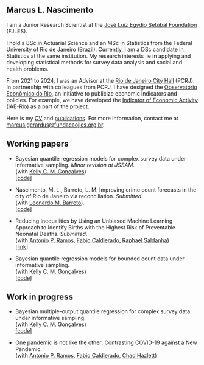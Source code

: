 ## Marcus L. Nascimento

I am a Junior Research Scientist at the [José Luiz Egydio Setúbal Foundation](https://fundacaojles.org.br/en/) (FJLES).

I hold a BSc in Actuarial Science and an MSc in Statistics from the Federal University of Rio de Janeiro (Brazil). Currently, I am a DSc candidate in Statistics at the same institution. My research interests lie in applying and developing statistical methods for survey data analysis and social and health problems.

From 2021 to 2024, I was an Advisor at the [Rio de Janeiro City Hall](https://prefeitura.rio/) (PCRJ). In partnership with colleagues from PCRJ, I have designed the [Observatório Econômico do Rio](https://observatorioeconomico.rio/), an initiative to publicize economic indicators and policies. For example, we have developed the [Indicator of Economic Activity](https://github.com/marcuslavagnole/IAE_Rio) (IAE-Rio) as a part of the project.

Here is my [CV](https://github.com/marcuslavagnole/marcuslavagnole/blob/main/CV.pdf) and [publications](https://github.com/marcuslavagnole/Publications). For more information, contact me at [marcus.gerardus@fundacaojles.org.br](mailto:marcus.gerardus@fundacaojles.org.br).

<!--
**marcuslavagnole/marcuslavagnole** is a ✨ _special_ ✨ repository because its `README.md` (this file) appears on your GitHub profile.

Here are some ideas to get you started:

- 🔭 I’m currently working on ...
- 🌱 I’m currently learning ...
- 👯 I’m looking to collaborate on ...
- 🤔 I’m looking for help with ...
- 💬 Ask me about ...
- 📫 How to reach me: ...
- 😄 Pronouns: ...
- ⚡ Fun fact: ...
-->
## Working papers

- Bayesian quantile regression models for complex survey data under informative sampling. _Minor revision at JSSAM_. <br>
  (with [Kelly C. M. Gonçalves](https://sites.google.com/dme.ufrj.br/kelly/)) <br> 
  [[code]](https://github.com/marcuslavagnole/BWQR_Informative_Sampling)

- Nascimento, M. L., Barreto, L. M. Improving crime count forecasts in the city of Rio de Janeiro via reconciliation. _Submitted_. <br>
(with [Leonardo M. Barreto](https://www.linkedin.com/in/leonardo-moog-87b182180/)). <br>
[[code]](https://github.com/marcuslavagnole/Crime_forecast_reconciliation)

- Reducing Inequalities by Using an Unbiased Machine Learning Approach to Identify Births with the Highest Risk of Preventable Neonatal Deaths.  _Submitted_. <br>
(with [Antonio P. Ramos](https://tomramos.github.io/), [Fabio Caldierado](https://ebape.fgv.br/pessoas/fabio-caldieraro), [Raphael Saldanha](https://rfsaldanha.github.io/)) <br>
[[link]](https://www.medrxiv.org/content/10.1101/2024.01.12.24301163v1)

- Bayesian quantile regression models for bounded count data under informative sampling. <br>
(with [Kelly C. M. Gonçalves](https://sites.google.com/dme.ufrj.br/kelly/)) <br>
[[code]](https://github.com/marcuslavagnole/BWQR_Informative_Sampling)

## Work in progress

- Bayesian multiple-output quantile regression for complex survey data under informative sampling. <br>
(with [Kelly C. M. Gonçalves](https://sites.google.com/dme.ufrj.br/kelly/)) <br>
[[code]](https://github.com/marcuslavagnole/BWQR_Informative_Sampling)

- One pandemic is not like the other: Contrasting COVID-19 against a New Pandemic. <br>
(with [Antonio P. Ramos](https://tomramos.github.io/), [Fabio Caldierado](https://ebape.fgv.br/pessoas/fabio-caldieraro), [Chad Hazlett](https://www.chadhazlett.com/)) 
